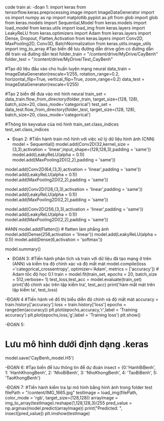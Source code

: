code train ai:
-đoạn 1:
import keras
from tensorflow.keras.preprocessing.image import ImageDataGenerator
import os
import numpy as np
import matplotlib.pyplot as plt
from glob import glob
from keras.models import Sequential,Model
from keras.models import load_model
from keras.utils import load_img
from keras.layers import LeakyReLU
from keras.optimizers import Adam
from keras.layers import Dense, Dropout, Flatten,Activation
from keras.layers import Conv2D, MaxPooling2D, Conv3D, BatchNormalization
from keras.utils.image_utils import img_to_array
#Tạo biến để lưu đường dẫn drive gồm có đường dẫn để train và đường dẫn test
folder_train = "/content/drive/MyDrive/CayBenh"
folder_test = "/content/drive/MyDrive/Test_CayBenh"

#Tạo dữ liệu đầu vào cho huấn luyện mạng neural
data_train = ImageDataGenerator(rescale=1/255, rotation_range=0.2, horizontal_flip=True, vertical_flip=True, zoom_range=0.2)
data_test = ImageDataGenerator(rescale=1/255)

#Tạo 2 biến để đưa vào mô hình neural
train_set = data_train.flow_from_directory(folder_train, target_size=(128, 128), batch_size=20, class_mode='categorical')
test_set = data_test.flow_from_directory(folder_test, target_size=(128, 128), batch_size=20, class_mode='categorical')

#Thông tin keyvalue của mô hình
train_set.class_indices
test_set.class_indices


- Đoạn 2:
#Tiến hành train mô hình với việc xữ lý dữ liệu hình ảnh (CNN)
model = Sequential()
model.add(Conv2D(32,kernel_size = (3,3),activation = 'linear',input_shape=(128,128,3),padding = 'same'))
model.add(LeakyReLU(alpha = 0.1))
model.add(MaxPooling2D((2,2),padding = 'same'))

model.add(Conv2D(64,(3,3),activation = 'linear',padding = 'same'))
model.add(LeakyReLU(alpha = 0.1))
model.add(MaxPooling2D((2,2),padding = 'same'))

model.add(Conv2D(128,(3,3),activation = 'linear',padding = 'same'))
model.add(LeakyReLU(alpha = 0.1))
model.add(MaxPooling2D((2,2),padding = 'same'))

model.add(Conv2D(256,(3,3),activation = 'linear',padding = 'same'))
model.add(LeakyReLU(alpha = 0.1))
model.add(MaxPooling2D((2,2),padding = 'same'))


#ANN
model.add(Flatten())   # flatten làm phẳng ảnh
model.add(Dense(256,activation = 'linear'))
model.add(LeakyReLU(alpha = 0.1))
model.add(Dense(6,activation = 'softmax'))

model.summary()
 


- ĐOẠN 3:
#Tiến hành phân tích và train với dữ liệu đã tạo mạng ở trên (ANN) và kiểm tra độ chính xác và độ mất mát
model.compile(loss ='categorical_crossentropy', optimizer='Adam',  metrics = ['accuracy'])   # Adam tốc độ học 0.1
train = model.fit(train_set, epochs = 20, batch_size = 512,verbose= 1)
test_loss,test_acc = model.evaluate(train_set)
print('độ chính xác trên tập kiểm tra', test_acc)
print('hàm mất mát trên tập kiểm ta', test_loss)


-ĐOẠN 4
#Tiến hành vẽ đồ thị biểu diễn độ chính và độ mất mát
accuracy = train.history['accuracy']
loss = train.history['loss']
epochs = range(len(accuracy))
plt.plot(epochs,accuracy,'r',label = 'Training accuracy')
plt.plot(epochs,loss,'g',label = 'Training loss')
plt.show()

-ĐOẠN 5:
# Lưu mô hình dưới định dạng .keras
model.save('CayBenh_model.H5')


-ĐOẠN 6:
#Tạo biến để lưu thông tin để dự đoán
insect = {0:'HanhBiBenh', 1: 'HanhKhongBenh', 2: 'NhoBiBenh', 3: 'NhoKhongBenh', 4: 'TaoBiBenh', 5: 'TaoKhongBenh'}


-ĐOẠN 7:
#Tiến hành kiểm tra lại mô hình bằng hình ảnh trong folder test
filePath = "/content/IMG_1665.jpg"
testImage = load_img(filePath, color_mode = 'rgb', target_size=(128,128))
arrayImage = img_to_array(testImage).reshape(1,128,128,3)/255
pred_value = np.argmax(model.predict(arrayImage))
print("Predicted: ", insect[pred_value])
plt.imshow(testImage)
